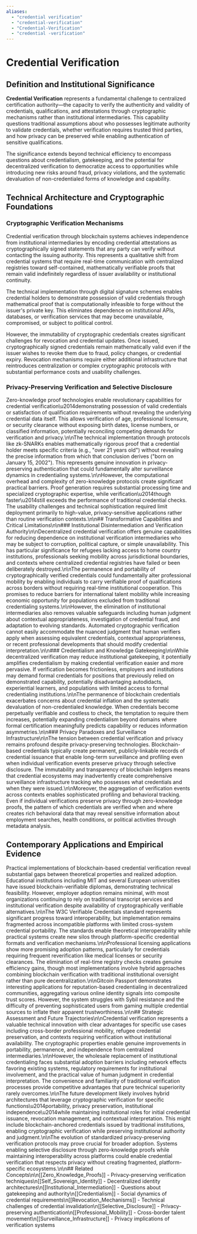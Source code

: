 ```yaml
---
aliases:
  - "credential verification"
  - "credential-verification"
  - "Credential-Verification"
  - "credential -verification"
---
```


# Credential Verification

## Definition and Institutional Significance

**Credential Verification** represents a fundamental challenge to centralized certification authority—the capacity to verify the authenticity and validity of credentials, qualifications, and attestations through cryptographic mechanisms rather than institutional intermediaries. This capability questions traditional assumptions about who possesses legitimate authority to validate credentials, whether verification requires trusted third parties, and how privacy can be preserved while enabling authentication of sensitive qualifications.

The significance extends beyond technical efficiency to encompass questions about credentialism, gatekeeping, and the potential for decentralized verification to democratize access to opportunities while introducing new risks around fraud, privacy violations, and the systematic devaluation of non-credentialed forms of knowledge and capability.

## Technical Architecture and Cryptographic Foundations

### Cryptographic Verification Mechanisms

Credential verification through blockchain systems achieves independence from institutional intermediaries by encoding credential attestations as cryptographically signed statements that any party can verify without contacting the issuing authority. This represents a qualitative shift from credential systems that require real-time communication with centralized registries toward self-contained, mathematically verifiable proofs that remain valid indefinitely regardless of issuer availability or institutional continuity.

The technical implementation through digital signature schemes enables credential holders to demonstrate possession of valid credentials through mathematical proof that is computationally infeasible to forge without the issuer's private key. This eliminates dependence on institutional APIs, databases, or verification services that may become unavailable, compromised, or subject to political control.

However, the immutability of cryptographic credentials creates significant challenges for revocation and credential updates. Once issued, cryptographically signed credentials remain mathematically valid even if the issuer wishes to revoke them due to fraud, policy changes, or credential expiry. Revocation mechanisms require either additional infrastructure that reintroduces centralization or complex cryptographic protocols with substantial performance costs and usability challenges.

### Privacy-Preserving Verification and Selective Disclosure

Zero-knowledge proof technologies enable revolutionary capabilities for credential verification\u2014demonstrating possession of valid credentials or satisfaction of qualification requirements without revealing the underlying credential data itself. This allows verification of age, professional licensure, or security clearance without exposing birth dates, license numbers, or classified information, potentially reconciling competing demands for verification and privacy.\n\nThe technical implementation through protocols like zk-SNARKs enables mathematically rigorous proof that a credential holder meets specific criteria (e.g., "over 21 years old") without revealing the precise information from which that conclusion derives ("born on January 15, 2002"). This represents genuine innovation in privacy-preserving authentication that could fundamentally alter surveillance dynamics in credentialing systems.\n\nHowever, the computational overhead and complexity of zero-knowledge protocols create significant practical barriers. Proof generation requires substantial processing time and specialized cryptographic expertise, while verification\u2014though faster\u2014still exceeds the performance of traditional credential checks. The usability challenges and technical sophistication required limit deployment primarily to high-value, privacy-sensitive applications rather than routine verification contexts.\n\n## Transformative Capabilities and Critical Limitations\n\n### Institutional Disintermediation and Verification Authority\n\nDecentralized credential verification offers genuine capabilities for reducing dependence on institutional verification intermediaries who may be subject to corruption, political capture, or simple unavailability. This has particular significance for refugees lacking access to home country institutions, professionals seeking mobility across jurisdictional boundaries, and contexts where centralized credential registries have failed or been deliberately destroyed.\n\nThe permanence and portability of cryptographically verified credentials could fundamentally alter professional mobility by enabling individuals to carry verifiable proof of qualifications across borders without requiring real-time institutional cooperation. This promises to reduce barriers for international talent mobility while increasing economic opportunity for populations excluded from traditional credentialing systems.\n\nHowever, the elimination of institutional intermediaries also removes valuable safeguards including human judgment about contextual appropriateness, investigation of credential fraud, and adaptation to evolving standards. Automated cryptographic verification cannot easily accommodate the nuanced judgment that human verifiers apply when assessing equivalent credentials, contextual appropriateness, or recent professional developments that should modify credential interpretation.\n\n### Credentialism and Knowledge Gatekeeping\n\nWhile decentralized verification may reduce institutional gatekeeping, it potentially amplifies credentialism by making credential verification easier and more pervasive. If verification becomes frictionless, employers and institutions may demand formal credentials for positions that previously relied on demonstrated capability, potentially disadvantaging autodidacts, experiential learners, and populations with limited access to formal credentialing institutions.\n\nThe permanence of blockchain credentials exacerbates concerns about credential inflation and the systematic devaluation of non-credentialed knowledge. When credentials become perpetually verifiable and costless to check, the temptation to require them increases, potentially expanding credentialism beyond domains where formal certification meaningfully predicts capability or reduces information asymmetries.\n\n### Privacy Paradoxes and Surveillance Infrastructure\n\nThe tension between credential verification and privacy remains profound despite privacy-preserving technologies. Blockchain-based credentials typically create permanent, publicly-linkable records of credential issuance that enable long-term surveillance and profiling even when individual verification events preserve privacy through selective disclosure. The immutability and transparency of blockchain ledgers means that credential ecosystems may inadvertently create comprehensive surveillance infrastructure tracking who possesses what credentials and when they were issued.\n\nMoreover, the aggregation of verification events across contexts enables sophisticated profiling and behavioral tracking. Even if individual verifications preserve privacy through zero-knowledge proofs, the pattern of which credentials are verified when and where creates rich behavioral data that may reveal sensitive information about employment searches, health conditions, or political activities through metadata analysis.

## Contemporary Applications and Empirical Evidence

Practical implementations of blockchain-based credential verification reveal substantial gaps between theoretical properties and realized adoption. Educational institutions including MIT and several European universities have issued blockchain-verifiable diplomas, demonstrating technical feasibility. However, employer adoption remains minimal, with most organizations continuing to rely on traditional transcript services and institutional verification despite availability of cryptographically verifiable alternatives.\n\nThe W3C Verifiable Credentials standard represents significant progress toward interoperability, but implementation remains fragmented across incompatible platforms with limited cross-system credential portability. The standards enable theoretical interoperability while practical systems create new silos through platform-specific credential formats and verification mechanisms.\n\nProfessional licensing applications show more promising adoption patterns, particularly for credentials requiring frequent reverification like medical licenses or security clearances. The elimination of real-time registry checks creates genuine efficiency gains, though most implementations involve hybrid approaches combining blockchain verification with traditional institutional oversight rather than pure decentralization.\n\nGitcoin Passport demonstrates interesting applications for reputation-based credentialing in decentralized communities, aggregating various online identity signals into composite trust scores. However, the system struggles with Sybil resistance and the difficulty of preventing sophisticated users from gaming multiple credential sources to inflate their apparent trustworthiness.\n\n## Strategic Assessment and Future Trajectories\n\nCredential verification represents a valuable technical innovation with clear advantages for specific use cases including cross-border professional mobility, refugee credential preservation, and contexts requiring verification without institutional availability. The cryptographic properties enable genuine improvements in portability, permanence, and independence from centralized intermediaries.\n\nHowever, the wholesale replacement of institutional credentialing faces substantial adoption barriers including network effects favoring existing systems, regulatory requirements for institutional involvement, and the practical value of human judgment in credential interpretation. The convenience and familiarity of traditional verification processes provide competitive advantages that pure technical superiority rarely overcomes.\n\nThe future development likely involves hybrid architectures that leverage cryptographic verification for specific functions\u2014portability, privacy preservation, institutional independence\u2014while maintaining institutional roles for initial credential issuance, revocation management, and contextual interpretation. This might include blockchain-anchored credentials issued by traditional institutions, enabling cryptographic verification while preserving institutional authority and judgment.\n\nThe evolution of standardized privacy-preserving verification protocols may prove crucial for broader adoption. Systems enabling selective disclosure through zero-knowledge proofs while maintaining interoperability across platforms could enable credential verification that respects privacy without creating fragmented, platform-specific ecosystems.\n\n## Related Concepts\n\n[[Zero_Knowledge_Proofs]] - Privacy-preserving verification techniques\n[[Self_Sovereign_Identity]] - Decentralized identity architectures\n[[Institutional_Intermediation]] - Questions about gatekeeping and authority\n[[Credentialism]] - Social dynamics of credential requirements\n[[Revocation_Mechanisms]] - Technical challenges of credential invalidation\n[[Selective_Disclosure]] - Privacy-preserving authentication\n[[Professional_Mobility]] - Cross-border talent movement\n[[Surveillance_Infrastructure]] - Privacy implications of verification systems
